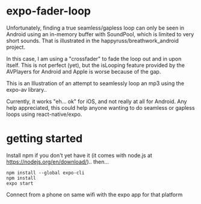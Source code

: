 # expo-fader-loop
Unfortunately, finding a true seamless/gapless loop can only be seen in Android using an in-memory buffer with SoundPool, which is limited to very short sounds. That is illustrated in the happyruss/breathwork_android project.

In this case, I am using a "crossfader" to fade the loop out and in upon itself. This is not perfect (yet), but the isLooping feature provided by the AVPlayers for Android and Apple is worse because of the gap. 

This is an Illustration of an attempt to seamlessly loop an mp3 using the expo-av library..

Currently, it works "eh... ok" for iOS, and not really at all for Android. Any help appreciated, this could help anyone wanting to do seamless or gapless loops using react-native/expo.

# getting started
Install npm if you don't yet have it (it comes with node.js at https://nodejs.org/en/download/).. then...
```
npm install --global expo-cli
npm install
expo start
```
Connect from a phone on same wifi with the expo app for that platform
